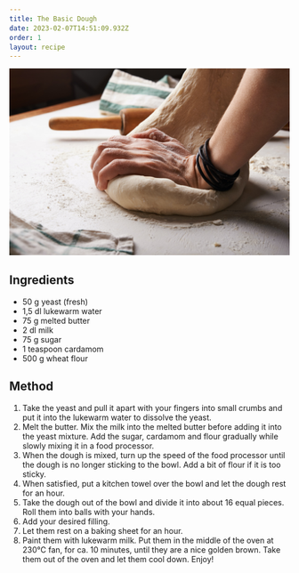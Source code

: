 ```yaml
---
title: The Basic Dough
date: 2023-02-07T14:51:09.932Z
order: 1
layout: recipe
---
```

![](../uploads/nadya-spetnitskaya-toyiqxf9-ys-unsplash.jpg)

## **Ingredients**

* 50 g yeast (fresh)
* 1,5 dl lukewarm water
* 75 g melted butter
* 2 dl milk
* 75 g sugar
* 1 teaspoon cardamom 
* 500 g wheat flour



## Method

1. Take the yeast and pull it apart with your fingers into small crumbs and put it into the lukewarm water to dissolve the yeast. 
2. Melt the butter. Mix the milk into the melted butter before adding it into the yeast mixture. Add the sugar, cardamom and flour gradually while slowly mixing it in a food processor. 
3. When the dough is mixed, turn up the speed of the food processor until the dough is no longer sticking to the bowl. Add a bit of flour if it is too sticky. 
4. When satisfied, put a kitchen towel over the bowl and let the dough rest for an hour.
5. Take the dough out of the bowl and divide it into about 16 equal pieces. Roll them into balls with your hands. 
6. Add your desired filling. 
7. Let them rest on a baking sheet for an hour.
8. Paint them with lukewarm milk. Put them in the middle of the oven at 230℃ fan, for ca. 10 minutes, until they are a nice golden brown. Take them out of the oven and let them cool down. Enjoy!